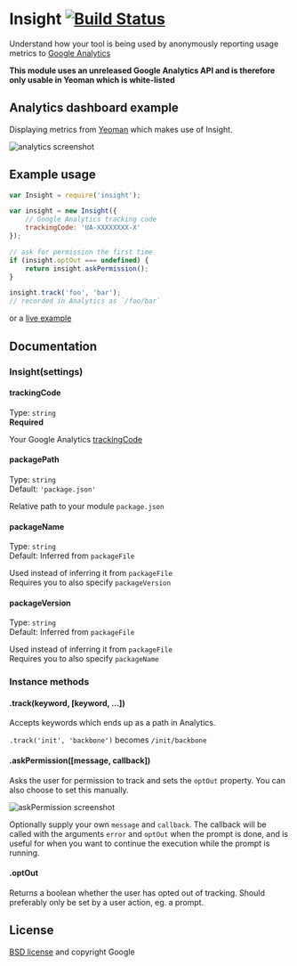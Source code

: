 # Insight [![Build Status](https://secure.travis-ci.org/yeoman/insight.png?branch=master)](http://travis-ci.org/yeoman/insight)

Understand how your tool is being used by anonymously reporting usage metrics to [Google Analytics](http://www.google.com/analytics/)

**This module uses an unreleased Google Analytics API and is therefore only usable in Yeoman which is white-listed**


## Analytics dashboard example

Displaying metrics from [Yeoman](http://yeoman.io) which makes use of Insight.

![analytics screenshot](https://raw.github.com/yeoman/insight/master/screenshot.png)


## Example usage

```js
var Insight = require('insight');

var insight = new Insight({
	// Google Analytics tracking code
	trackingCode: 'UA-XXXXXXXX-X'
});

// ask for permission the first time
if (insight.optOut === undefined) {
	return insight.askPermission();
}

insight.track('foo', 'bar');
// recorded in Analytics as `/foo/bar`
```

or a [live example](https://github.com/yeoman/yeoman)


## Documentation


### Insight(settings)

#### trackingCode

Type: `string`  
**Required**

Your Google Analytics [trackingCode](https://support.google.com/analytics/bin/answer.py?hl=en&answer=1008080)


#### packagePath

Type: `string`  
Default: `'package.json'`

Relative path to your module `package.json`


#### packageName

Type: `string`  
Default: Inferred from `packageFile`

Used instead of inferring it from `packageFile`  
Requires you to also specify `packageVersion`


#### packageVersion

Type: `string`  
Default: Inferred from `packageFile`

Used instead of inferring it from `packageFile`  
Requires you to also specify `packageName`


### Instance methods


#### .track(keyword, [keyword, ...])

Accepts keywords which ends up as a path in Analytics.

`.track('init', 'backbone')` becomes `/init/backbone`


#### .askPermission([message, callback])

Asks the user for permission to track and sets the `optOut` property. You can also choose to set this manually.

![askPermission screenshot](https://raw.github.com/yeoman/insight/master/screenshot-askpermission.png)

Optionally supply your own `message` and `callback`. The callback will be called with the arguments `error` and `optOut` when the prompt is done, and is useful for when you want to continue the execution while the prompt is running.


#### .optOut

Returns a boolean whether the user has opted out of tracking. Should preferably only be set by a user action, eg. a prompt.


## License

[BSD license](http://opensource.org/licenses/bsd-license.php) and copyright Google
